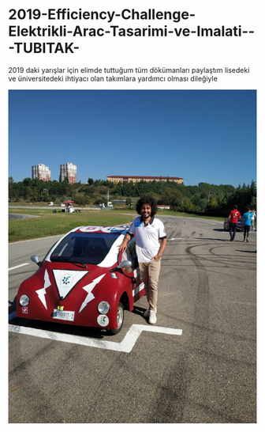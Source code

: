 # 2019-Efficiency-Challenge-Elektrikli-Arac-Tasarimi-ve-Imalati---TUBITAK-

2019 daki yarışlar için elimde tuttuğum tüm dökümanları paylaştım lisedeki ve üniversitedeki ihtiyacı olan takımlara yardımcı olması dileğiyle

![resim](https://github.com/verdanatesman/2019-Efficiency-Challenge-Elektrikli-Arac-Tasarimi-ve-Imalati---TUBITAK-/blob/main/IMG-20230211-WA0076.jpg)
